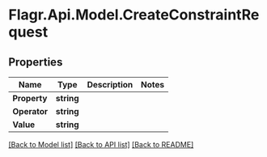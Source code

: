 # Flagr.Api.Model.CreateConstraintRequest
## Properties

Name | Type | Description | Notes
------------ | ------------- | ------------- | -------------
**Property** | **string** |  | 
**Operator** | **string** |  | 
**Value** | **string** |  | 

[[Back to Model list]](../README.md#documentation-for-models) [[Back to API list]](../README.md#documentation-for-api-endpoints) [[Back to README]](../README.md)


